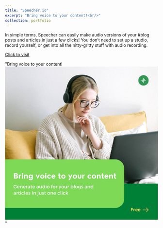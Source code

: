 ```yaml
---
title: "Speecher.io"
excerpt: "Bring voice to your content!<br/>"
collection: portfolio
---
```


In simple terms, Speecher can easily make audio versions of your #blog posts and articles in just a few clicks! You don’t need to set up a studio, record yourself, or get into all the nitty-gritty stuff with audio recording.

[Click to visit](https://www.linkedin.com/company/66287612)

"Bring voice to your content!<br/><img src='/images/speecher1.jpg'>"
